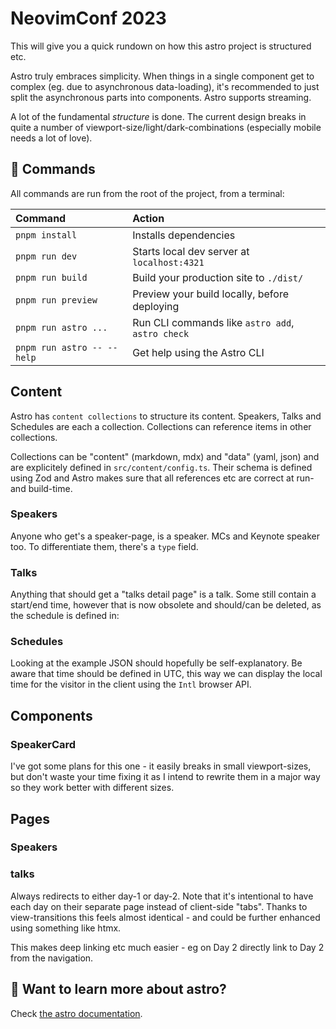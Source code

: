 # NeovimConf 2023

This will give you a quick rundown on how this astro project is structured etc.

Astro truly embraces simplicity. When things in a single component get to
complex (eg. due to asynchronous data-loading), it's recommended to just split
the asynchronous parts into components. Astro supports streaming.

A lot of the fundamental _structure_ is done. The current design breaks in quite
a number of viewport-size/light/dark-combinations (especially mobile needs a lot
of love).

## 🧞 Commands

All commands are run from the root of the project, from a terminal:

| Command                    | Action                                           |
| :------------------------- | :----------------------------------------------- |
| `pnpm install`             | Installs dependencies                            |
| `pnpm run dev`             | Starts local dev server at `localhost:4321`      |
| `pnpm run build`           | Build your production site to `./dist/`          |
| `pnpm run preview`         | Preview your build locally, before deploying     |
| `pnpm run astro ...`       | Run CLI commands like `astro add`, `astro check` |
| `pnpm run astro -- --help` | Get help using the Astro CLI                     |

## Content

Astro has `content collections` to structure its content. Speakers, Talks and
Schedules are each a collection. Collections can reference items in other
collections.

Collections can be "content" (markdown, mdx) and "data" (yaml, json) and are
explicitely defined in `src/content/config.ts`. Their schema is defined using
Zod and Astro makes sure that all references etc are correct at run- and
build-time.

### Speakers

Anyone who get's a speaker-page, is a speaker. MCs and Keynote speaker too. To
differentiate them, there's a `type` field.

### Talks

Anything that should get a "talks detail page" is a talk. Some still contain
a start/end time, however that is now obsolete and should/can be deleted, as the
schedule is defined in:

### Schedules

Looking at the example JSON should hopefully be self-explanatory. Be aware that
time should be defined in UTC, this way we can display the local time for the
visitor in the client using the `Intl` browser API.

## Components

### SpeakerCard

I've got some plans for this one - it easily breaks in small viewport-sizes, but
don't waste your time fixing it as I intend to rewrite them in a major way so
they work better with different sizes.

## Pages

### Speakers

### talks

Always redirects to either day-1 or day-2. Note that it's intentional to have
each day on their separate page instead of client-side "tabs". Thanks to
view-transitions this feels almost identical - and could be further enhanced
using something like htmx.

This makes deep linking etc much easier - eg on Day 2 directly link to Day
2 from the navigation.

## 👀 Want to learn more about astro?

Check [the astro documentation](https://docs.astro.build).
